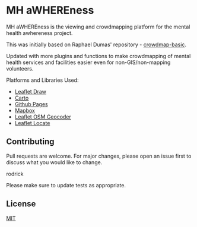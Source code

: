 # MH aWHEREness

MH aWHEREness is the viewing and crowdmapping platform for the mental health awhereness project.

This was initially based on Raphael Dumas' repository - [crowdmap-basic](https://github.com/radumas/crowdmap-basic).

Updated with more plugins and functions to make crowdmapping of mental health services and facilities easier even for non-GIS/non-mapping volunteers.

Platforms and Libraries Used:
- [Leaflet Draw](https://github.com/Leaflet/Leaflet.draw)
- [Carto](https://carto.com/)
- [Github Pages](https://pages.github.com/)
- [Mapbox](https://mapbox.com/)
- [Leaflet OSM Geocoder](https://github.com/k4r573n/leaflet-control-osm-geocoder)
- [Leaflet Locate](https://github.com/domoritz/leaflet-locatecontrol)

## Contributing
Pull requests are welcome. For major changes, please open an issue first to discuss what you would like to change.

rodrick

Please make sure to update tests as appropriate.

## License
[MIT](https://github.com/anditabinas/mhawhereness/blob/master/license/LICENSE)
